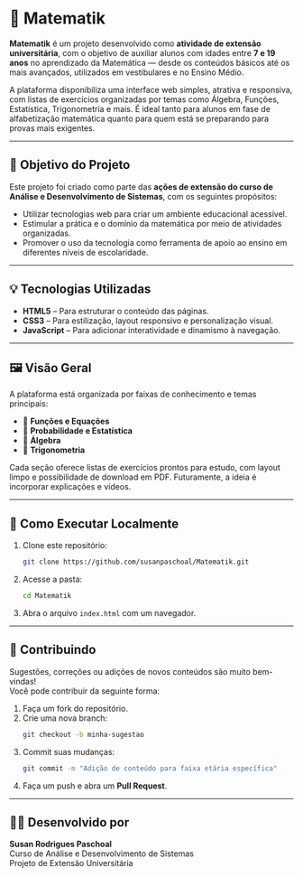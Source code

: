 # 📘 Matematik

**Matematik** é um projeto desenvolvido como **atividade de extensão universitária**, com o objetivo de auxiliar alunos com idades entre **7 e 19 anos** no aprendizado da Matemática — desde os conteúdos básicos até os mais avançados, utilizados em vestibulares e no Ensino Médio.

A plataforma disponibiliza uma interface web simples, atrativa e responsiva, com listas de exercícios organizadas por temas como Álgebra, Funções, Estatística, Trigonometria e mais. É ideal tanto para alunos em fase de alfabetização matemática quanto para quem está se preparando para provas mais exigentes.

---

## 🎯 Objetivo do Projeto

Este projeto foi criado como parte das **ações de extensão do curso de Análise e Desenvolvimento de Sistemas**, com os seguintes propósitos:

- Utilizar tecnologias web para criar um ambiente educacional acessível.
- Estimular a prática e o domínio da matemática por meio de atividades organizadas.
- Promover o uso da tecnologia como ferramenta de apoio ao ensino em diferentes níveis de escolaridade.

---

## 💡 Tecnologias Utilizadas

- **HTML5** – Para estruturar o conteúdo das páginas.
- **CSS3** – Para estilização, layout responsivo e personalização visual.
- **JavaScript** – Para adicionar interatividade e dinamismo à navegação.

---

## 🖼️ Visão Geral

A plataforma está organizada por faixas de conhecimento e temas principais:

- 📐 **Funções e Equações**
- 🎲 **Probabilidade e Estatística**
- 🧮 **Álgebra**
- 📏 **Trigonometria**

Cada seção oferece listas de exercícios prontos para estudo, com layout limpo e possibilidade de download em PDF. Futuramente, a ideia é incorporar explicações e vídeos.

---

## 🚀 Como Executar Localmente

1. Clone este repositório:
   ```bash
   git clone https://github.com/susanpaschoal/Matematik.git
   ```
2. Acesse a pasta:
   ```bash
   cd Matematik
   ```
3. Abra o arquivo `index.html` com um navegador.

---

## 🙌 Contribuindo

Sugestões, correções ou adições de novos conteúdos são muito bem-vindas!  
Você pode contribuir da seguinte forma:

1. Faça um fork do repositório.
2. Crie uma nova branch:
   ```bash
   git checkout -b minha-sugestao
   ```
3. Commit suas mudanças:
   ```bash
   git commit -m "Adição de conteúdo para faixa etária específica"
   ```
4. Faça um push e abra um **Pull Request**.

---

## 👩‍💻 Desenvolvido por

**Susan Rodrigues Paschoal**  
Curso de Análise e Desenvolvimento de Sistemas  
Projeto de Extensão Universitária
